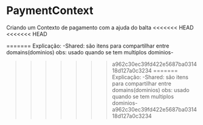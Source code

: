 # PaymentContext
Criando um Contexto de pagamento com a ajuda do balta
<<<<<<< HEAD
<<<<<<< HEAD


=======
Explicação:
-Shared: são itens para compartilhar entre domains(dominios) obs: usado quando se tem multiplos dominios-
>>>>>>> a962c30ec39fd422e5687ba031418d127a0c3234
=======
Explicação:
-Shared: são itens para compartilhar entre domains(dominios) obs: usado quando se tem multiplos dominios-
>>>>>>> a962c30ec39fd422e5687ba031418d127a0c3234
